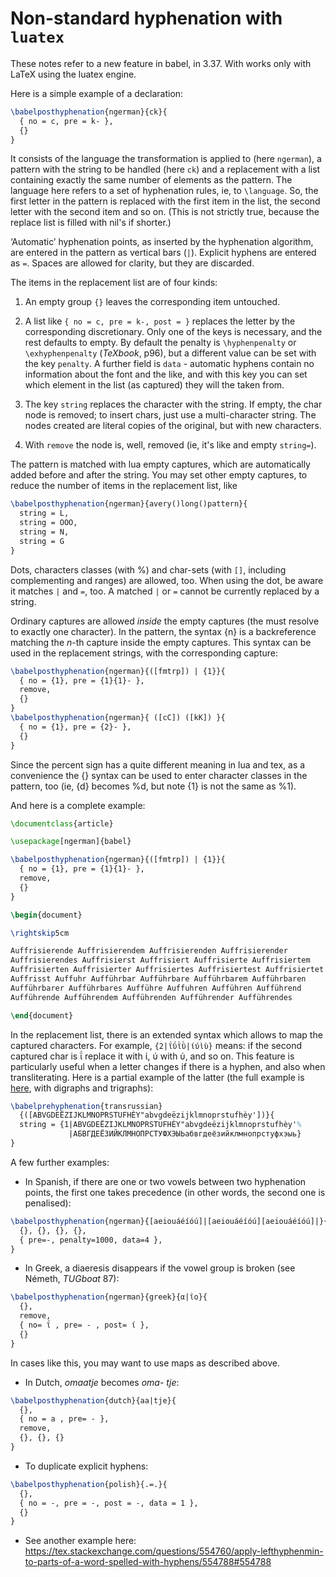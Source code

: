 # Non-standard hyphenation with `luatex`

These notes refer to a new feature in babel, in 3.37. With works only with LaTeX using the luatex engine.

Here is a simple example of a declaration:
```tex
\babelposthyphenation{ngerman}{ck}{
  { no = c, pre = k- },
  {}
}
```

It consists of the language the transformation is applied to (here `ngerman`), a pattern with the string to be handled (here `ck`) and a replacement with a list containing exactly the same number of elements as the pattern. The language here refers to a set of hyphenation rules, ie, to `\language`. So, the first letter in the pattern is replaced with the first item in the list, the second letter with the second item and so on. (This is not strictly true, because the replace list is filled with nil's if shorter.)

‘Automatic’ hyphenation points, as inserted by the hyphenation algorithm, are entered in the pattern as vertical bars (`|`). Explicit hyphens are entered as `=`. Spaces are allowed for clarity, but they are discarded.

The items in the replacement list are of four kinds:

1) An empty group `{}` leaves the corresponding item untouched.

2) A list like `{ no = c, pre = k-, post = }` replaces the letter by the corresponding discretionary. Only one of the keys is necessary, and the rest defaults to empty. By default the penalty is `\hyphenpenalty` or `\exhyphenpenalty` (_TeXbook_, p96), but a different value can be set with the key `penalty`. A further field is `data` - automatic hyphens contain no information about the font and the like, and with this key you can set which element in the list (as captured) they will the taken from.

3) The key `string` replaces the character with the string. If empty, the char node is removed; to insert chars, just use a multi-character string. The nodes created are literal copies of the original, but with new characters.

4) With `remove` the node is, well, removed (ie, it's like and empty `string=`).

The pattern is matched with lua empty captures, which are automatically added before and after the string. You may set other empty captures, to reduce the number of items in the replacement list, like
```tex
\babelposthyphenation{ngerman}{avery()long()pattern}{
  string = L,
  string = OOO,
  string = N,
  string = G
}
```

Dots, characters classes (with %) and char-sets (with `[]`, including complementing and ranges) are allowed, too. When using the dot, be aware it matches `|` and `=`, too. A matched `|` or `=` cannot be currently replaced by a string.

Ordinary captures are allowed _inside_ the empty captures (the must resolve to exactly one character). In the pattern, the syntax {n} is a backreference matching the _n_-th capture inside the empty captures. This syntax can be used in the replacement strings, with the corresponding capture:
```tex
\babelposthyphenation{ngerman}{([fmtrp]) | {1}}{
  { no = {1}, pre = {1}{1}- },
  remove,
  {}
}
\babelposthyphenation{ngerman}{ ([cC]) ([kK]) }{
  { no = {1}, pre = {2}- },
  {}
}
```

Since the percent sign has a quite different meaning in lua and tex, as a convenience the {} syntax can be used to enter character classes in the pattern, too (ie, {d} becomes %d, but note {1} is not the same as %1).

And here is a complete example:
```tex
\documentclass{article}

\usepackage[ngerman]{babel}

\babelposthyphenation{ngerman}{([fmtrp]) | {1}}{
  { no = {1}, pre = {1}{1}- },
  remove,
  {}
}

\begin{document}

\rightskip5cm

Auffrisierende Auffrisierendem Auffrisierenden Auffrisierender
Auffrisierendes Auffrisierst Auffrisiert Auffrisierte Auffrisiertem
Auffrisierten Auffrisierter Auffrisiertes Auffrisiertest Auffrisiertet
Auffrisst Auffuhr Aufführbar Aufführbare Aufführbarem Aufführbaren
Aufführbarer Aufführbares Aufführe Auffuhren Aufführen Aufführend
Aufführende Aufführendem Aufführenden Aufführender Aufführendes

\end{document}
```

In the replacement list, there is an extended syntax which allows to map the captured characters. For example, `{2|ΐΰῒῢ|ίύὶὺ}` means: if the second captured char is ΐ replace it with ί, ύ with ύ, and so on. This feature is particularly useful when a letter changes if there is a hyphen, and also when transliterating. Here is a partial example of the latter (the full example is [here](../news/whats-new-in-babel-3.44.md), with digraphs and trigraphs):
```tex
\babelprehyphenation{transrussian}
  {([ABVGDEËZIJKLMNOPRSTUFHÈY"abvgdeëzijklmnoprstufhèy'])}{
  string = {1|ABVGDEËZIJKLMNOPRSTUFHÈY"abvgdeëzijklmnoprstufhèy'%
             |АБВГДЕЁЗИЙКЛМНОПРСТУФХЭЫЬабвгдеёзийклмнопрстуфхэыь}
}
```

A few further examples:

* In Spanish, if there are one or two vowels between two hyphenation points, the first one takes precedence (in other words, the second one is penalised):
```tex
\babelposthyphenation{ngerman}{[aeiouáéíóú]|[aeiouáéíóú][aeiouáéíóú]|}{
  {}, {}, {}, {},
  { pre=-, penalty=1000, data=4 },
}
```
* In Greek, a diaeresis disappears if the vowel group is broken (see Németh, _TUGboat_ 87):
```tex
\babelposthyphenation{ngerman}{greek}{α|ΐο}{
  {},
  remove,
  { no= ΐ , pre= - , post= ί },
  {}
}
```
In cases like this, you may want to use maps as described above.

* In Dutch, _omaatje_ becomes _oma- tje_:
```tex
\babelposthyphenation{dutch}{aa|tje}{
  {},
  { no = a , pre= - },
  remove,
  {}, {}, {}
}
```
* To duplicate explicit hyphens:
```tex
\babelposthyphenation{polish}{.=.}{
  {},
  { no = -, pre = -, post = -, data = 1 },
  {}
}
```

* See another example here: https://tex.stackexchange.com/questions/554760/apply-lefthyphenmin-to-parts-of-a-word-spelled-with-hyphens/554788#554788
